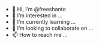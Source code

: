 - 👋 Hi, I’m @freeshanto
- 👀 I’m interested in ...
- 🌱 I’m currently learning ...
- 💞️ I’m looking to collaborate on ...
- 📫 How to reach me ...

<!---
freeshanto/freeshanto is a ✨ special ✨ repository because its `README.md` (this file) appears on your GitHub profile.
You can click the Preview link to take a look at your changes.
--->
